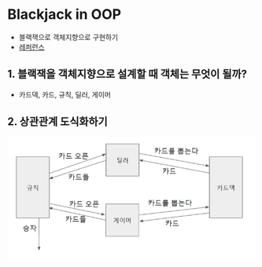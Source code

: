 # Blackjack in OOP 

- 블랙잭으로 객체지향으로 구현하기
- [레퍼런스](https://jojoldu.tistory.com/62)

## 1. 블랙잭을 객체지향으로 설계할 때 객체는 무엇이 될까?

- 카드덱, 카드, 규칙, 딜러, 게이머

## 2. 상관관계 도식화하기

![도식](./scheme.png)